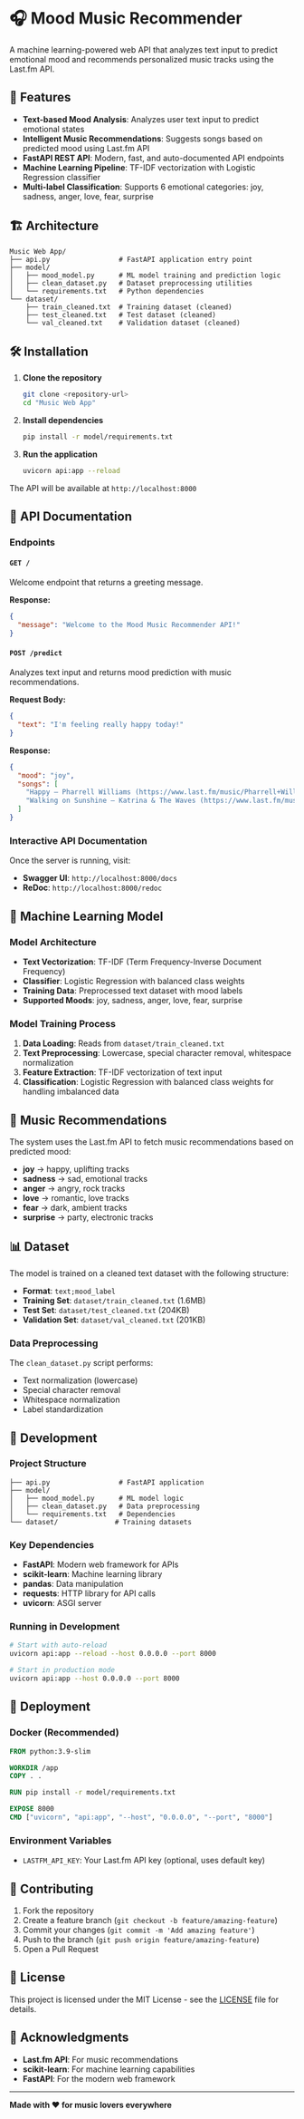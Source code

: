# 🎧 Mood Music Recommender

A machine learning-powered web API that analyzes text input to predict emotional mood and recommends personalized music tracks using the Last.fm API.

## 🚀 Features

- **Text-based Mood Analysis**: Analyzes user text input to predict emotional states
- **Intelligent Music Recommendations**: Suggests songs based on predicted mood using Last.fm API
- **FastAPI REST API**: Modern, fast, and auto-documented API endpoints
- **Machine Learning Pipeline**: TF-IDF vectorization with Logistic Regression classifier
- **Multi-label Classification**: Supports 6 emotional categories: joy, sadness, anger, love, fear, surprise

## 🏗️ Architecture

```
Music Web App/
├── api.py                 # FastAPI application entry point
├── model/
│   ├── mood_model.py      # ML model training and prediction logic
│   ├── clean_dataset.py   # Dataset preprocessing utilities
│   └── requirements.txt   # Python dependencies
└── dataset/
    ├── train_cleaned.txt  # Training dataset (cleaned)
    ├── test_cleaned.txt   # Test dataset (cleaned)
    └── val_cleaned.txt    # Validation dataset (cleaned)
```

## 🛠️ Installation

1. **Clone the repository**
   ```bash
   git clone <repository-url>
   cd "Music Web App"
   ```

2. **Install dependencies**
   ```bash
   pip install -r model/requirements.txt
   ```

3. **Run the application**
   ```bash
   uvicorn api:app --reload
   ```

The API will be available at `http://localhost:8000`

## 📖 API Documentation

### Endpoints

#### `GET /`
Welcome endpoint that returns a greeting message.

**Response:**
```json
{
  "message": "Welcome to the Mood Music Recommender API!"
}
```

#### `POST /predict`
Analyzes text input and returns mood prediction with music recommendations.

**Request Body:**
```json
{
  "text": "I'm feeling really happy today!"
}
```

**Response:**
```json
{
  "mood": "joy",
  "songs": [
    "Happy – Pharrell Williams (https://www.last.fm/music/Pharrell+Williams/_/Happy)",
    "Walking on Sunshine – Katrina & The Waves (https://www.last.fm/music/Katrina+%26+The+Waves/_/Walking+on+Sunshine)"
  ]
}
```

### Interactive API Documentation

Once the server is running, visit:
- **Swagger UI**: `http://localhost:8000/docs`
- **ReDoc**: `http://localhost:8000/redoc`

## 🧠 Machine Learning Model

### Model Architecture
- **Text Vectorization**: TF-IDF (Term Frequency-Inverse Document Frequency)
- **Classifier**: Logistic Regression with balanced class weights
- **Training Data**: Preprocessed text dataset with mood labels
- **Supported Moods**: joy, sadness, anger, love, fear, surprise

### Model Training Process
1. **Data Loading**: Reads from `dataset/train_cleaned.txt`
2. **Text Preprocessing**: Lowercase, special character removal, whitespace normalization
3. **Feature Extraction**: TF-IDF vectorization of text input
4. **Classification**: Logistic Regression with balanced class weights for handling imbalanced data

## 🎵 Music Recommendations

The system uses the Last.fm API to fetch music recommendations based on predicted mood:

- **joy** → happy, uplifting tracks
- **sadness** → sad, emotional tracks  
- **anger** → angry, rock tracks
- **love** → romantic, love tracks
- **fear** → dark, ambient tracks
- **surprise** → party, electronic tracks

## 📊 Dataset

The model is trained on a cleaned text dataset with the following structure:
- **Format**: `text;mood_label`
- **Training Set**: `dataset/train_cleaned.txt` (1.6MB)
- **Test Set**: `dataset/test_cleaned.txt` (204KB)
- **Validation Set**: `dataset/val_cleaned.txt` (201KB)

### Data Preprocessing
The `clean_dataset.py` script performs:
- Text normalization (lowercase)
- Special character removal
- Whitespace normalization
- Label standardization

## 🔧 Development

### Project Structure
```
├── api.py                 # FastAPI application
├── model/
│   ├── mood_model.py      # ML model logic
│   ├── clean_dataset.py   # Data preprocessing
│   └── requirements.txt   # Dependencies
└── dataset/              # Training datasets
```

### Key Dependencies
- **FastAPI**: Modern web framework for APIs
- **scikit-learn**: Machine learning library
- **pandas**: Data manipulation
- **requests**: HTTP library for API calls
- **uvicorn**: ASGI server

### Running in Development
```bash
# Start with auto-reload
uvicorn api:app --reload --host 0.0.0.0 --port 8000

# Start in production mode
uvicorn api:app --host 0.0.0.0 --port 8000
```

## 🚀 Deployment

### Docker (Recommended)
```dockerfile
FROM python:3.9-slim

WORKDIR /app
COPY . .

RUN pip install -r model/requirements.txt

EXPOSE 8000
CMD ["uvicorn", "api:app", "--host", "0.0.0.0", "--port", "8000"]
```

### Environment Variables
- `LASTFM_API_KEY`: Your Last.fm API key (optional, uses default key)

## 🤝 Contributing

1. Fork the repository
2. Create a feature branch (`git checkout -b feature/amazing-feature`)
3. Commit your changes (`git commit -m 'Add amazing feature'`)
4. Push to the branch (`git push origin feature/amazing-feature`)
5. Open a Pull Request

## 📝 License

This project is licensed under the MIT License - see the [LICENSE](LICENSE) file for details.

## 🙏 Acknowledgments

- **Last.fm API**: For music recommendations
- **scikit-learn**: For machine learning capabilities
- **FastAPI**: For the modern web framework

---

**Made with ❤️ for music lovers everywhere** 